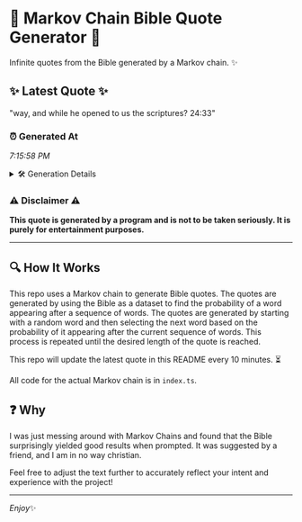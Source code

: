 # 📖 Markov Chain Bible Quote Generator 📖

Infinite quotes from the Bible generated by a Markov chain. ✨

## ✨ Latest Quote ✨
"way, and while he opened to us the scriptures? 24:33"

### ⏰ Generated At
*7:15:58 PM*

<details>
    <summary>🛠️ Generation Details</summary>
    <p>
        <strong>🌱 Seed:</strong> way,<br>
        <strong>🔄 Iterations:</strong> 9<br>
        <strong>📜 Context History:</strong><br>[ way, ]: and<br>[ way,, and ]: while<br>[ way,, and, while ]: he<br>[ way,, and, while, he ]: opened<br>[ way,, and, while, he, opened ]: to<br>[ way,, and, while, he, opened, to ]: us<br>[ and, while, he, opened, to, us ]: the<br>[ while, he, opened, to, us, the ]: scriptures?<br>[ he, opened, to, us, the, scriptures? ]: 24:33<br>
    </p>
</details>

### ⚠️ Disclaimer ⚠️
**This quote is generated by a program and is not to be taken seriously. It is purely for entertainment purposes.**

---

## 🔍 How It Works

This repo uses a Markov chain to generate Bible quotes. The quotes are generated by using the Bible as a dataset to find the probability of a word appearing after a sequence of words. The quotes are generated by starting with a random word and then selecting the next word based on the probability of it appearing after the current sequence of words. This process is repeated until the desired length of the quote is reached.

This repo will update the latest quote in this README every 10 minutes. ⏳

All code for the actual Markov chain is in `index.ts`.

## ❓ Why

I was just messing around with Markov Chains and found that the Bible surprisingly yielded good results when prompted. 
It was suggested by a friend, and I am in no way christian.

Feel free to adjust the text further to accurately reflect your intent and experience with the project!

---

*Enjoy*✨
